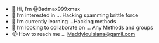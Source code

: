 - 👋 Hi, I’m @Badmax999xmax
- 👀 I’m interested in ... Hacking spamming brittle force
- 🌱 I’m currently learning ...Hacking methods
- 💞️ I’m looking to collaborate on ... Any Methods and groups 
- 📫 How to reach me ... Maddylouisiana@gamil.com

<!---
Badmax999xmax/Badmax999xmax is a ✨ special ✨ repository because its `README.md` (this file) appears on your GitHub profile.
You can click the Preview link to take a look at your changes.
--->
